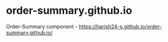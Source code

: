 # order-summary.github.io

Order-Summary component - https://harish24-s.github.io/order-summary.github.io/
